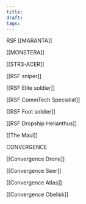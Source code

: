 ```yaml
---
title: 
draft: 
tags:
---
```

RSF 
[[MARANTA]]

[[MONSTERA]] 

[[STR3-ACER]] 

[[RSF sniper]] 

[[RSF Elite soldier]] 

[[RSF CommTech Specialist]]

[[RSF Foot soldier]] 

[[RSF Dropship Helianthus]] 

[[The Maul]]
 
CONVERGENCE

[[Convergence Drone]] 

[[Convergence Seer]] 

[[Convergence Atlas]] 

[[Convergence Obelisk]]